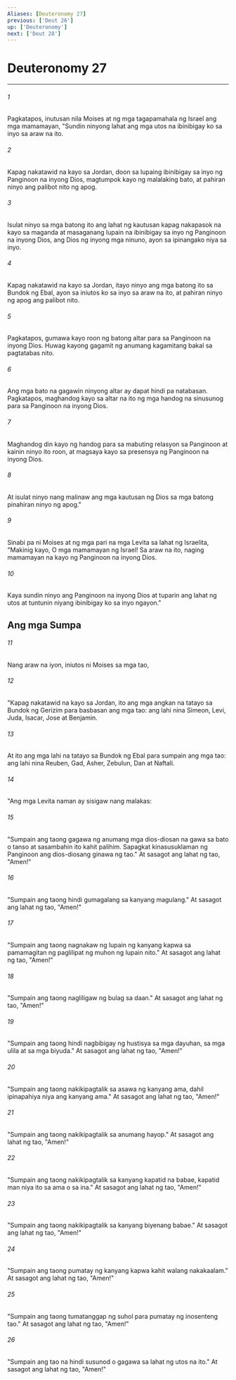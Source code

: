 ```yaml
---
Aliases: [Deuteronomy 27]
previous: ['Deut 26']
up: ['Deuteronomy']
next: ['Deut 28']
---
```

# Deuteronomy 27

***

###### 1
Pagkatapos, inutusan nila Moises at ng mga tagapamahala ng Israel ang mga mamamayan, "Sundin ninyong lahat ang mga utos na ibinibigay ko sa inyo sa araw na ito. 

###### 2
Kapag nakatawid na kayo sa Jordan, doon sa lupaing ibinibigay sa inyo ng Panginoon na inyong Dios, magtumpok kayo ng malalaking bato, at pahiran ninyo ang palibot nito ng apog. 

###### 3
Isulat ninyo sa mga batong ito ang lahat ng kautusan kapag nakapasok na kayo sa maganda at masaganang lupain na ibinibigay sa inyo ng Panginoon na inyong Dios, ang Dios ng inyong mga ninuno, ayon sa ipinangako niya sa inyo. 

###### 4
Kapag nakatawid na kayo sa Jordan, itayo ninyo ang mga batong ito sa Bundok ng Ebal, ayon sa iniutos ko sa inyo sa araw na ito, at pahiran ninyo ng apog ang palibot nito. 

###### 5
Pagkatapos, gumawa kayo roon ng batong altar para sa Panginoon na inyong Dios. Huwag kayong gagamit ng anumang kagamitang bakal sa pagtatabas nito. 

###### 6
Ang mga bato na gagawin ninyong altar ay dapat hindi pa natabasan. Pagkatapos, maghandog kayo sa altar na ito ng mga handog na sinusunog para sa Panginoon na inyong Dios. 

###### 7
Maghandog din kayo ng handog para sa mabuting relasyon sa Panginoon at kainin ninyo ito roon, at magsaya kayo sa presensya ng Panginoon na inyong Dios. 

###### 8
At isulat ninyo nang malinaw ang mga kautusan ng Dios sa mga batong pinahiran ninyo ng apog." 

###### 9
Sinabi pa ni Moises at ng mga pari na mga Levita sa lahat ng Israelita, "Makinig kayo, O mga mamamayan ng Israel! Sa araw na ito, naging mamamayan na kayo ng Panginoon na inyong Dios. 

###### 10
Kaya sundin ninyo ang Panginoon na inyong Dios at tuparin ang lahat ng utos at tuntunin niyang ibinibigay ko sa inyo ngayon." 

## Ang mga Sumpa 

###### 11
Nang araw na iyon, iniutos ni Moises sa mga tao, 

###### 12
"Kapag nakatawid na kayo sa Jordan, ito ang mga angkan na tatayo sa Bundok ng Gerizim para basbasan ang mga tao: ang lahi nina Simeon, Levi, Juda, Isacar, Jose at Benjamin. 

###### 13
At ito ang mga lahi na tatayo sa Bundok ng Ebal para sumpain ang mga tao: ang lahi nina Reuben, Gad, Asher, Zebulun, Dan at Naftali. 

###### 14
"Ang mga Levita naman ay sisigaw nang malakas: 

###### 15
"Sumpain ang taong gagawa ng anumang mga dios-diosan na gawa sa bato o tanso at sasambahin ito kahit palihim. Sapagkat kinasusuklaman ng Panginoon ang dios-diosang ginawa ng tao." At sasagot ang lahat ng tao, "Amen!" 

###### 16
"Sumpain ang taong hindi gumagalang sa kanyang magulang." At sasagot ang lahat ng tao, "Amen!" 

###### 17
"Sumpain ang taong nagnakaw ng lupain ng kanyang kapwa sa pamamagitan ng paglilipat ng muhon ng lupain nito." At sasagot ang lahat ng tao, "Amen!" 

###### 18
"Sumpain ang taong nagliligaw ng bulag sa daan." At sasagot ang lahat ng tao, "Amen!" 

###### 19
"Sumpain ang taong hindi nagbibigay ng hustisya sa mga dayuhan, sa mga ulila at sa mga biyuda." At sasagot ang lahat ng tao, "Amen!" 

###### 20
"Sumpain ang taong nakikipagtalik sa asawa ng kanyang ama, dahil ipinapahiya niya ang kanyang ama." At sasagot ang lahat ng tao, "Amen!" 

###### 21
"Sumpain ang taong nakikipagtalik sa anumang hayop." At sasagot ang lahat ng tao, "Amen!" 

###### 22
"Sumpain ang taong nakikipagtalik sa kanyang kapatid na babae, kapatid man niya ito sa ama o sa ina." At sasagot ang lahat ng tao, "Amen!" 

###### 23
"Sumpain ang taong nakikipagtalik sa kanyang biyenang babae." At sasagot ang lahat ng tao, "Amen!" 

###### 24
"Sumpain ang taong pumatay ng kanyang kapwa kahit walang nakakaalam." At sasagot ang lahat ng tao, "Amen!" 

###### 25
"Sumpain ang taong tumatanggap ng suhol para pumatay ng inosenteng tao." At sasagot ang lahat ng tao, "Amen!" 

###### 26
"Sumpain ang tao na hindi susunod o gagawa sa lahat ng utos na ito." At sasagot ang lahat ng tao, "Amen!"
